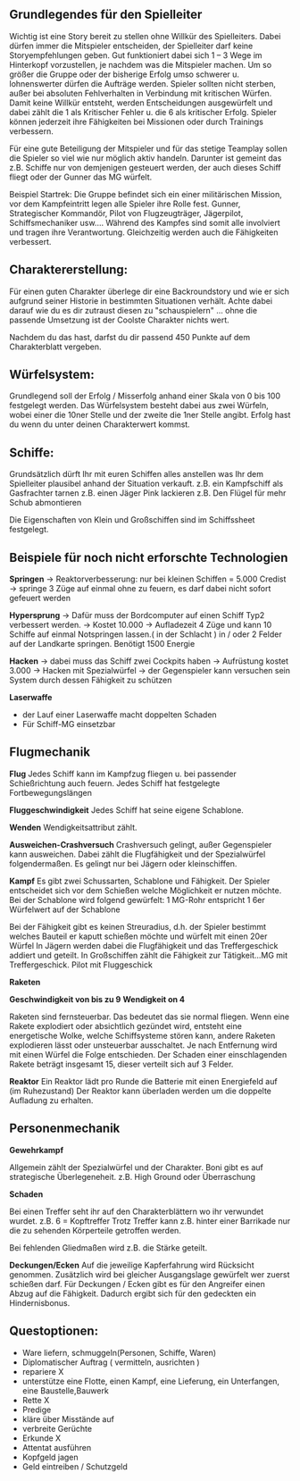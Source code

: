 ## Grundlegendes für den Spielleiter

Wichtig ist eine Story bereit zu stellen ohne Willkür des Spielleiters.
Dabei dürfen immer die Mitspieler entscheiden, der Spielleiter darf keine Storyempfehlungen geben.
Gut funktioniert dabei sich 1 – 3 Wege im Hinterkopf vorzustellen, je nachdem was die Mitspieler machen. 
Um so größer die Gruppe oder der bisherige Erfolg umso schwerer u. lohnenswerter dürfen die Aufträge werden. 
Spieler sollten nicht sterben, außer bei absoluten Fehlverhalten in Verbindung mit kritischen Würfen.
Damit keine Willkür entsteht, werden Entscheidungen ausgewürfelt und 
dabei zählt die 1 als Kritischer Fehler u. die 6 als kritischer Erfolg.
Spieler können jederzeit ihre Fähigkeiten bei Missionen oder durch Trainings verbessern.

Für eine gute Beteiligung der Mitspieler und für das stetige Teamplay sollen die Spieler so viel 
wie nur möglich aktiv handeln. Darunter ist gemeint das z.B. Schiffe nur von demjenigen gesteuert werden,
der auch dieses Schiff fliegt oder der Gunner das MG würfelt. 

Beispiel Startrek:
Die Gruppe befindet sich ein einer militärischen Mission, vor dem Kampfeintritt legen alle Spieler ihre Rolle fest.
Gunner, Strategischer Kommandör, Pilot von Flugzeugträger, Jägerpilot, Schiffsmechaniker usw....
Während des Kampfes sind somit alle involviert und tragen ihre Verantwortung. Gleichzeitig werden auch
die Fähigkeiten verbessert.


## Charaktererstellung:

Für einen guten Charakter überlege dir eine Backroundstory und wie er sich aufgrund
seiner Historie in bestimmten Situationen verhält.
Achte dabei darauf wie du es dir zutraust diesen zu "schauspielern" ... ohne die 
passende Umsetzung ist der Coolste Charakter nichts wert. 

Nachdem du das hast, darfst du dir passend 450 Punkte auf dem Charakterblatt vergeben.


## Würfelsystem:

Grundlegend soll der Erfolg / Misserfolg anhand einer Skala von 0 bis 100 festgelegt werden.
Das Würfelsystem besteht dabei aus zwei Würfeln, wobei einer die 10ner Stelle und der zweite
die 1ner Stelle angibt. Erfolg hast du wenn du unter deinen Charakterwert kommst. 


## Schiffe:

Grundsätzlich dürft Ihr mit euren Schiffen alles anstellen was Ihr dem 
Spielleiter plausibel anhand der Situation verkauft. 
z.B. ein Kampfschiff als Gasfrachter tarnen
z.B. einen Jäger Pink lackieren
z.B. Den Flügel für mehr Schub abmontieren

Die Eigenschaften von Klein und Großschiffen sind im Schiffssheet festgelegt. 


## Beispiele für noch nicht erforschte Technologien

**Springen**
→ Reaktorverbesserung: nur bei kleinen Schiffen = 5.000 Credist
→ springe 3 Züge auf einmal ohne zu feuern, es darf dabei nicht sofort gefeuert werden

**Hypersprung**
→ Dafür muss der Bordcomputer auf einen Schiff Typ2 verbessert werden.
→ Kostet 10.000 
→ Aufladezeit 4 Züge und kann 10 Schiffe auf einmal Notspringen lassen.( in der Schlacht )
	in / oder 2 Felder auf der Landkarte springen. Benötigt 1500 Energie

**Hacken**
→ dabei muss das Schiff zwei Cockpits haben 
→ Aufrüstung kostet 3.000
→ Hacken mit Spezialwürfel 
→ der Gegenspieler kann versuchen sein System durch dessen Fähigkeit zu schützen

**Laserwaffe**
- der Lauf einer Laserwaffe macht doppelten Schaden
- Für Schiff-MG einsetzbar


## Flugmechanik

**Flug**
Jedes Schiff kann im Kampfzug fliegen u. bei passender Schießrichtung auch feuern.
Jedes Schiff hat festgelegte Fortbewegungslängen

**Fluggeschwindigkeit**
Jedes Schiff hat seine eigene Schablone.

**Wenden**
Wendigkeitsattribut zählt.

**Ausweichen-Crashversuch**
Crashversuch gelingt, außer Gegenspieler kann ausweichen. Dabei zählt die Flugfähigkeit und der Spezialwürfel folgendermaßen. 
Es gelingt nur bei Jägern oder kleinschiffen.

**Kampf**
Es gibt zwei Schussarten, Schablone und Fähigkeit.
Der Spieler entscheidet sich vor dem Schießen welche Möglichkeit er nutzen möchte.
Bei der Schablone wird folgend gewürfelt:
1 MG-Rohr entspricht 1 6er Würfelwert auf der Schablone

Bei der Fähigkeit gibt es keinen Streuradius, d.h. der Spieler bestimmt welches
Bauteil er kaputt schießen möchte und würfelt mit einen 20er Würfel
In Jägern werden dabei die Flugfähigkeit und das Treffergeschick addiert und geteilt.
In Großschiffen zählt die Fähigkeit zur Tätigkeit...MG mit Treffergeschick.
Pilot mit Fluggeschick

**Raketen**

**Geschwindigkeit von bis zu 9**
**Wendigkeit on 4**

Raketen sind fernsteuerbar. Das bedeutet das sie normal fliegen.
Wenn eine Rakete explodiert oder absichtlich gezündet wird, entsteht eine energetische Wolke,
welche Schiffsysteme stören kann, andere Raketen explodieren lässt oder 
unsteuerbar ausschaltet. Je nach Entfernung wird mit einen Würfel die Folge 
entschieden. Der Schaden einer einschlagenden Rakete beträgt insgesamt 15, 
dieser verteilt sich auf 3 Felder. 

**Reaktor**
Ein Reaktor lädt pro Runde die Batterie mit einen Energiefeld auf (im Ruhezustand)
Der Reaktor kann überladen werden um die doppelte Aufladung zu erhalten.


## Personenmechanik

**Gewehrkampf**

Allgemein zählt der Spezialwürfel und der Charakter.
Boni gibt es auf strategische Überlegeneheit.
z.B. High Ground oder Überraschung

**Schaden**

Bei einen Treffer seht ihr auf den Charakterblättern wo ihr verwundet wurdet.
z.B. 6 = Kopftreffer
Trotz Treffer kann z.B. hinter einer Barrikade nur die zu sehenden Körperteile getroffen werden.

Bei fehlenden Gliedmaßen wird z.B. die Stärke geteilt.

**Deckungen/Ecken**
Auf die jeweilige Kapferfahrung wird Rücksicht genommen.
Zusätzlich  wird bei gleicher Ausgangslage gewürfelt wer zuerst schießen darf.
Für Deckungen / Ecken gibt es für den Angreifer einen Abzug auf die Fähigkeit.
Dadurch ergibt sich für den gedeckten ein Hindernisbonus.


## Questoptionen:

- Ware liefern, schmuggeln(Personen, Schiffe, Waren)
- Diplomatischer Auftrag ( vermitteln, ausrichten )
- repariere X
- unterstütze eine Flotte, einen Kampf, eine Lieferung, ein Unterfangen, eine Baustelle,Bauwerk
- Rette X
- Predige
- kläre über Misstände auf
- verbreite Gerüchte
- Erkunde X
- Attentat ausführen
- Kopfgeld jagen
- Geld eintreiben / Schutzgeld




















